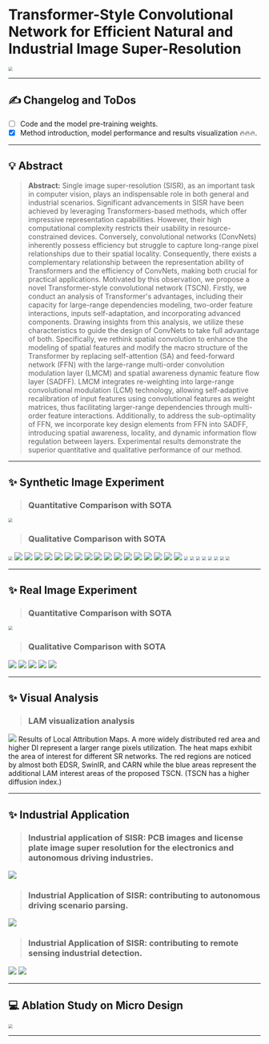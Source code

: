 # **Transformer-Style Convolutional Network for Efficient Natural and Industrial Image Super-Resolution**
<img src="https://github.com/liux520/TSCN/blob/main/images/Complexity.png" style="zoom:50%;" />

<hr />

## :writing_hand: Changelog and ToDos
- [ ] Code and the model pre-training weights.
- [x] Method introduction, model performance and results visualization  :fire::fire::fire:.

<hr />

## :bulb: Abstract
> **Abstract:** Single image super-resolution (SISR), as an important task in computer vision, plays an indispensable role in both general and industrial scenarios. Significant advancements in SISR have been achieved by leveraging Transformers-based methods, which offer impressive representation capabilities. However, their high computational complexity restricts their usability in resource-constrained devices. Conversely, convolutional networks (ConvNets) inherently possess efficiency but struggle to capture long-range pixel relationships due to their spatial locality. Consequently, there exists a complementary relationship between the representation ability of Transformers and the efficiency of ConvNets, making both crucial for practical applications. Motivated by this observation, we propose a novel Transformer-style convolutional network (TSCN). 
> Firstly, we conduct an analysis of Transformer's advantages, including their capacity for large-range dependencies modeling, two-order feature interactions, inputs self-adaptation, and incorporating advanced components. Drawing insights from this analysis, we utilize these characteristics to guide the design of ConvNets to take full advantage of both. Specifically, we rethink spatial convolution to enhance the modeling of spatial features and modify the macro structure of the Transformer by replacing self-attention (SA) and feed-forward network (FFN) with the large-range multi-order convolution modulation layer (LMCM) and spatial awareness dynamic feature flow layer (SADFF). LMCM integrates re-weighting into large-range convolutional modulation (LCM) technology, allowing self-adaptive recalibration of input features using convolutional features as weight matrices, thus facilitating larger-range dependencies through multi-order feature interactions. Additionally, to address the sub-optimality of FFN, we incorporate key design elements from FFN into SADFF, introducing spatial awareness, locality, and dynamic information flow regulation between layers. Experimental results demonstrate the superior quantitative and qualitative performance of our method.

<hr />

## :sparkles: Synthetic Image Experiment
> ### Quantitative Comparison with SOTA
<img src="https://github.com/liux520/TSCN/blob/main/images/Quan.png" style="zoom:50%;" />

> ### Qualitative Comparison with SOTA
<img src="https://github.com/liux520/TSCN/blob/main/images/Qualitative.png" style="zoom:50%;" />
<img src="https://github.com/liux520/TSCN/blob/main/images/u100-044.png" style="zoom:100%;" />
<img src="https://github.com/liux520/TSCN/blob/main/images/u100-034.png" style="zoom:100%;" />
<img src="https://github.com/liux520/TSCN/blob/main/images/u100-027.png" style="zoom:100%;" />
<img src="https://github.com/liux520/TSCN/blob/main/images/u100-024.png" style="zoom:100%;" />
<img src="https://github.com/liux520/TSCN/blob/main/images/u100-008.png" style="zoom:100%;" />
<img src="https://github.com/liux520/TSCN/blob/main/images/u100-004.png" style="zoom:100%;" />
<img src="https://github.com/liux520/TSCN/blob/main/images/u100-084.png" style="zoom:100%;" />
<img src="https://github.com/liux520/TSCN/blob/main/images/u100-046.png" style="zoom:100%;" />
<img src="https://github.com/liux520/TSCN/blob/main/images/set14-ppt3.png" style="zoom:100%;" />
<img src="https://github.com/liux520/TSCN/blob/main/images/set14-baboon.png" style="zoom:100%;" />
<img src="https://github.com/liux520/TSCN/blob/main/images/set14-comic.png" style="zoom:100%;" />
<img src="https://github.com/liux520/TSCN/blob/main/images/set14-flowers.png" style="zoom:100%;" />
<img src="https://github.com/liux520/TSCN/blob/main/images/set14-foreman.png" style="zoom:100%;" />
<img src="https://github.com/liux520/TSCN/blob/main/images/set14-zebra.png" style="zoom:100%;" />
<img src="https://github.com/liux520/TSCN/blob/main/images/set5-bird.png" style="zoom:100%;" />
<img src="https://github.com/liux520/TSCN/blob/main/images/set5-bead.png" style="zoom:100%;" />
<img src="https://github.com/liux520/TSCN/blob/main/images/set5-woman.png" style="zoom:100%;" />
<img src="https://github.com/liux520/TSCN/blob/main/images/set5_baby.gif" style="zoom:50%;" />
<img src="https://github.com/liux520/TSCN/blob/main/images/set5_butterfly.gif" style="zoom:50%;" />
<img src="https://github.com/liux520/TSCN/blob/main/images/set14_bridge.gif" style="zoom:50%;" />
<img src="https://github.com/liux520/TSCN/blob/main/images/set14_coastguard.gif" style="zoom:50%;" />
<img src="https://github.com/liux520/TSCN/blob/main/images/set14_lenna.gif" style="zoom:50%;" />
<img src="https://github.com/liux520/TSCN/blob/main/images/set14_man.gif" style="zoom:50%;" />
<img src="https://github.com/liux520/TSCN/blob/main/images/set14_monarch.gif" style="zoom:50%;" />
<img src="https://github.com/liux520/TSCN/blob/main/images/set14_pepper.gif" style="zoom:50%;" />

<hr />

## :sparkles: Real Image Experiment
> ### Quantitative Comparison with SOTA
<img src="https://github.com/liux520/TSCN/blob/main/images/realquan.png" style="zoom:50%;" />

> ### Qualitative Comparison with SOTA
<img src="https://github.com/liux520/TSCN/blob/main/images/realsr-1.png" style="zoom:100%;" />
<img src="https://github.com/liux520/TSCN/blob/main/images/realsr-2.png" style="zoom:100%;" />
<img src="https://github.com/liux520/TSCN/blob/main/images/realsr-3.png" style="zoom:100%;" />
<img src="https://github.com/liux520/TSCN/blob/main/images/realsr-4.png" style="zoom:100%;" />
<img src="https://github.com/liux520/TSCN/blob/main/images/realsr-5.png" style="zoom:100%;" />

<hr />

## :sparkles: Visual Analysis
> ### LAM visualization analysis
<img src="https://github.com/liux520/TSCN/blob/main/images/LAM.png" style="zoom:100%;" />
Results of Local Attribution Maps. A more widely distributed red area and higher DI represent a larger range pixels utilization. The heat maps exhibit the area of interest for different SR networks. The red regions are noticed by almost both EDSR, SwinIR, and CARN while the blue areas represent the additional LAM interest areas of the proposed TSCN. (TSCN has a higher diffusion index.)

<hr />

## :sparkles: Industrial Application
> ### Industrial application of SISR: PCB images and license plate image super resolution for the electronics and autonomous driving industries.
<img src="https://github.com/liux520/TSCN/blob/main/images/Industrial.png" style="zoom:100%;" />

> ### Industrial Application of SISR: contributing to autonomous driving scenario parsing.
<img src="https://github.com/liux520/TSCN/blob/main/images/app-seg.png" style="zoom:100%;" />

> ### Industrial Application of SISR: contributing to remote sensing industrial detection.
<img src="https://github.com/liux520/TSCN/blob/main/images/app-detect-1-1.png" style="zoom:100%;" />
<img src="https://github.com/liux520/TSCN/blob/main/images/app-detect-2-1.png" style="zoom:100%;" />

<hr /> 

## :computer: Ablation Study on Micro Design

<img src="https://github.com/liux520/TSCN/blob/main/images/Ab.png" style="zoom:50%;" />


<hr />
